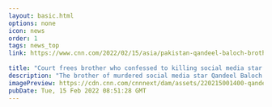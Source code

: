 ```yaml
---
layout: basic.html
options: none
icon: news
order: 1
tags: news_top
link: https://www.cnn.com/2022/02/15/asia/pakistan-qandeel-baloch-brother-acquittal-intl-hnk/index.html
            
title: "Court frees brother who confessed to killing social media star Qandeel Baloch"
description: "The brother of murdered social media star Qandeel Baloch has been freed by a Pakistan appeals court, three years after he was convicted of killing her for \"bringing dishonor\" to the family."
imagePreview: https://cdn.cnn.com/cnnnext/dam/assets/220215001400-qandeel-baloch-file-06282016-video-synd-2.jpg
pubDate: Tue, 15 Feb 2022 08:51:28 GMT
---
```

